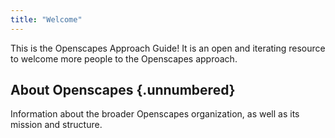 ```yaml
---
title: "Welcome"
---
```


This is the Openscapes Approach Guide! It is an open and iterating resource to welcome more people to the Openscapes approach.

## About Openscapes {.unnumbered} 

Information about the broader Openscapes organization, as well as its mission and structure.
